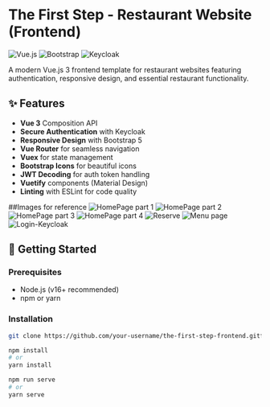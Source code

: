 # The First Step - Restaurant Website (Frontend)

![Vue.js](https://img.shields.io/badge/vuejs-%2335495e.svg?style=for-the-badge&logo=vuedotjs&logoColor=%234FC08D)
![Bootstrap](https://img.shields.io/badge/bootstrap-%23563D7C.svg?style=for-the-badge&logo=bootstrap&logoColor=white)
![Keycloak](https://img.shields.io/badge/keycloak-%23ED9022.svg?style=for-the-badge&logo=keycloak&logoColor=white)

A modern Vue.js 3 frontend template for restaurant websites featuring authentication, responsive design, and essential restaurant functionality.

## ✨ Features

- **Vue 3** Composition API
- **Secure Authentication** with Keycloak
- **Responsive Design** with Bootstrap 5
- **Vue Router** for seamless navigation
- **Vuex** for state management
- **Bootstrap Icons** for beautiful icons
- **JWT Decoding** for auth token handling
- **Vuetify** components (Material Design)
- **Linting** with ESLint for code quality

##Images for reference
![HomePage part 1](https://github.com/user-attachments/assets/1ff691e5-01d0-4acc-8fe0-5867edfe5216)
![HomePage part 2](https://github.com/user-attachments/assets/aef66fe8-0c66-4ad6-bca8-7293c702714f)
![HomePage part 3](https://github.com/user-attachments/assets/d5c176d4-9bd0-4847-9d2a-05244f31eeac)
![HomePage part 4](https://github.com/user-attachments/assets/c8343568-a3d7-4c5c-84b0-834af27722e7)
![Reserve](https://github.com/user-attachments/assets/7379b8b5-efd4-409d-a471-e14fe7f394e1)
![Menu page](https://github.com/user-attachments/assets/01b2f4d0-6c5e-4274-ad66-ca83e8e7efe7)
![Login-Keycloak](https://github.com/user-attachments/assets/c9ec89a8-bc33-4027-ab05-fb96e740b835)

## 🚀 Getting Started

### Prerequisites
- Node.js (v16+ recommended)
- npm or yarn

### Installation
```bash
git clone https://github.com/your-username/the-first-step-frontend.gitf

npm install
# or 
yarn install

npm run serve
# or
yarn serve
 ```



